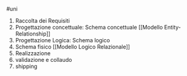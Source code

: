 #uni 
1. Raccolta dei Requisiti
2. Progettazione concettuale: Schema concettuale [[Modello Entity-Relationship]]
3. Progettazione Logica: Schema logico
4. Schema fisico [[Modello Logico Relazionale]]
5. Realizzazione
6. validazione e collaudo
7. shipping